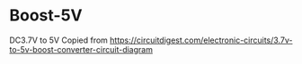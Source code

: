 # Boost-5V
DC3.7V to 5V
Copied from
https://circuitdigest.com/electronic-circuits/3.7v-to-5v-boost-converter-circuit-diagram
